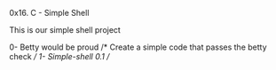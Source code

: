 0x16. C - Simple Shell

This is our simple shell project

0- Betty would be proud /* Create a simple code that passes the betty check */
1- Simple-shell 0.1 /*

